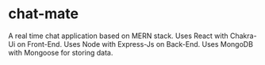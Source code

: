 # chat-mate
A real time chat application based on MERN stack.
Uses React with Chakra-Ui on Front-End.
Uses Node with Express-Js on Back-End.
Uses MongoDB with Mongoose for storing data.

